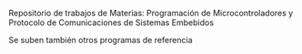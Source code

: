 Repositorio de trabajos de Materias:
Programación de Microcontroladores y Protocolo de Comunicaciones de Sistemas Embebidos

Se suben también otros programas de referencia
